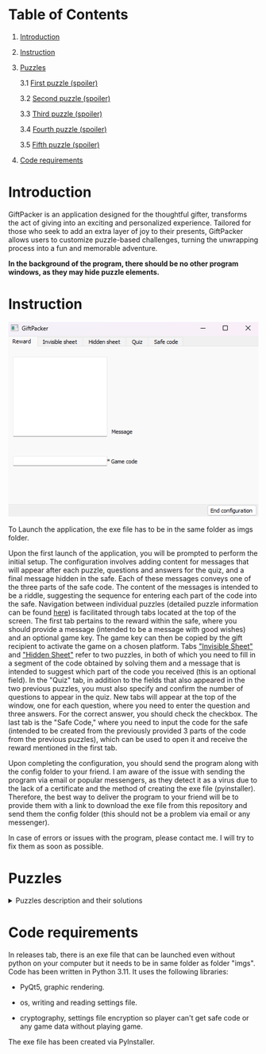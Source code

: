 # Table of Contents

1. [Introduction](#introduction)

2. [Instruction](#instruction)

3. [Puzzles](#puzzles)

    3.1 [First puzzle (spoiler)](#open-the-box)

    3.2 [Second puzzle (spoiler)](#invisible-sheet)

    3.3 [Third puzzle (spoiler)](#hidden-sheet)
    
    3.4 [Fourth puzzle (spoiler)](#quiz)

    3.5 [Fifth puzzle (spoiler)](#safe)

4. [Code requirements](#code-requirements)

# Introduction
GiftPacker is an application designed for the thoughtful gifter, transforms the act of giving into an exciting and personalized experience. Tailored for those who seek to add an extra layer of joy to their presents, GiftPacker allows users to customize puzzle-based challenges, turning the unwrapping process into a fun and memorable adventure.

**In the background of the program, there should be no other program windows, as they may hide puzzle elements.**

# Instruction 

<div style="text-align:center">

![Configuration menu](/README_imgs/conf.png)

</div>

To Launch the application, the exe file has to be in the same folder as imgs folder.

Upon the first launch of the application, you will be prompted to perform the initial setup. The configuration involves adding content for messages that will appear after each puzzle, questions and answers for the quiz, and a final message hidden in the safe. Each of these messages conveys one of the three parts of the safe code. The content of the messages is intended to be a riddle, suggesting the sequence for entering each part of the code into the safe. Navigation between individual puzzles (detailed puzzle information can be found [here](#puzzles)) is facilitated through tabs located at the top of the screen. The first tab pertains to the reward within the safe, where you should provide a message (intended to be a message with good wishes) and an optional game key. The game key can then be copied by the gift recipient to activate the game on a chosen platform. Tabs ["Invisible Sheet"](#invisible-sheet) and ["Hidden Sheet"](#hidden-sheet) refer to two puzzles, in both of which you need to fill in a segment of the code obtained by solving them and a message that is intended to suggest which part of the code you received (this is an optional field). In the "Quiz" tab, in addition to the fields that also appeared in the two previous puzzles, you must also specify and confirm the number of questions to appear in the quiz. New tabs will appear at the top of the window, one for each question, where you need to enter the question and three answers. For the correct answer, you should check the checkbox. The last tab is the "Safe Code," where you need to input the code for the safe (intended to be created from the previously provided 3 parts of the code from the previous puzzles), which can be used to open it and receive the reward mentioned in the first tab.

Upon completing the configuration, you should send the program along with the config folder to your friend. I am aware of the issue with sending the program via email or popular messengers, as they detect it as a virus due to the lack of a certificate and the method of creating the exe file (pyinstaller). Therefore, the best way to deliver the program to your friend will be to provide them with a link to download the exe file from this repository and send them the config folder (this should not be a problem via email or any messenger).

In case of errors or issues with the program, please contact me. I will try to fix them as soon as possible.

# Puzzles
<details>
  <summary>Puzzles description and their solutions</summary>
  
  ## Open the box

  On the right side of the screen, there are hidden scissors. Grab them and drag them onto the box to open it.

  <div style="text-align:center">

  ![Scisors](/README_imgs/scisors.png)

  </div>

  ## Invisible sheet

  There is a camera app on the tablet. Launch it and move the tablet across the entire desktop to find the hidden sheet.

  ## Hidden sheet

  There is a hidden sheet behind the tablet that moves along with it, sticking out slightly, so you can grab it. Grab It and drag from behind. Double-click it to open, then launch the lantern app and flip the tablet (right-upper corner). Move the sheet above the light to see the message.

  <div style="text-align:center">

  ![Hidden sheet](/README_imgs/hidden_sheet.png)

  </div>

  ## Quiz

  You have to answer all the questions that you or your friend who sent you this program have set before. If you answer incorrectly, the answer will be deleted. Answer all the questions to receive the message.

  ## Safe

  Previous puzzles should provide you with fragments of the safe code. Enter them in the correct order (as should be suggested by the puzzle's reward messages) to claim your reward.

</details>

# Code requirements

In releases tab, there is an exe file that can be launched even without python on your computer but it needs to be in same folder as folder "imgs". Code has been written in Python 3.11. It uses the following libraries:

- PyQt5, graphic rendering.

- os, writing and reading settings file.

- cryptography, settings file encryption so player can't get safe code or any game data without playing game.

The exe file has been created via PyInstaller.
